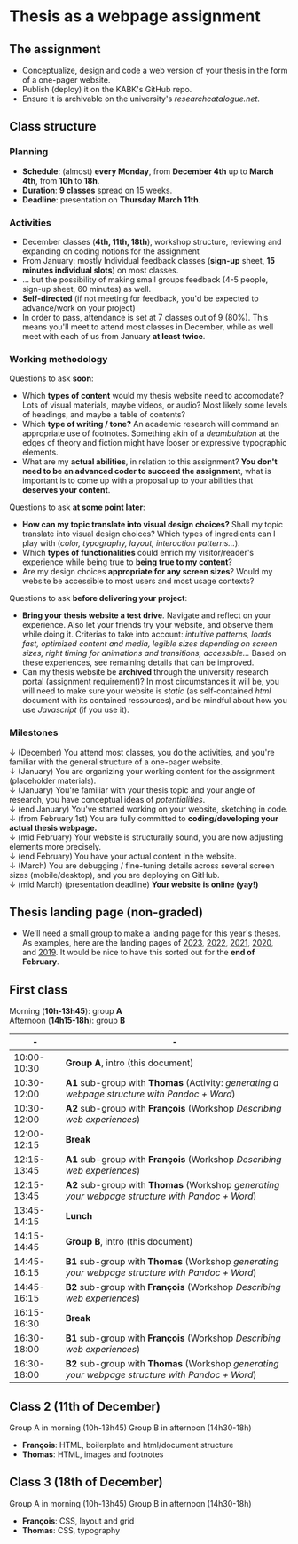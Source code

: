 # Thesis as a webpage assignment

## The assignment

- Conceptualize, design and code a web version of your thesis in the form of a one-pager website.
- Publish (deploy) it on the KABK's GitHub repo.
- Ensure it is archivable on the university's *researchcatalogue.net*.

## Class structure

### Planning

- **Schedule**: (almost) **every Monday**, from **December 4th** up to **March 4th**, from **10h** to **18h**.
- **Duration**: **9 classes** spread on 15 weeks.
- **Deadline**: presentation on **Thursday March 11th**.

### Activities

- December classes (**4th, 11th, 18th**), workshop structure, reviewing and expanding on coding notions for the assignment
- From January: mostly Individual feedback classes (**sign-up** sheet, **15 minutes individual slots**) on most classes.
- ... but the possibility of making small groups feedback (4-5 people, sign-up sheet, 60 minutes) as well.
- **Self-directed** (if not meeting for feedback, you'd be expected to advance/work on your project)
- In order to pass, attendance is set at 7 classes out of 9 (80%). This means you'll meet to attend most classes in December, while as well meet with each of us from January **at least twice**.

### Working methodology

Questions to ask **soon**:

- Which **types of content** would my thesis website need to accomodate? Lots of visual materials, maybe videos, or audio? Most likely some levels of headings, and maybe a table of contents?
- Which **type of writing / tone?** An academic research will command an appropriate use of footnotes. Something akin of a *deambulation* at the edges of theory and fiction might have looser or expressive typographic elements.
- What are my **actual abilities**, in relation to this assignment? **You don't need to be an advanced coder to succeed the assignment**, what is important is to come up with a proposal up to your abilities that **deserves your content**.

Questions to ask **at some point later**:

- **How can my topic translate into visual design choices?** Shall my topic translate into visual design choices? Which types of ingredients can I play with (*color, typography, layout, interaction patterns...*).
- Which **types of functionalities** could enrich my visitor/reader's experience while being true to **being true to my content**?
- Are my design choices **appropriate for any screen sizes**? Would my website be accessible to most users and most usage contexts?

Questions to ask **before delivering your project**:

- **Bring your thesis website a test drive**. Navigate and reflect on your experience. Also let your friends try your website, and observe them while doing it. Criterias to take into account: *intuitive patterns, loads fast, optimized content and media, legible sizes depending on screen sizes, right timing for animations and transitions, accessible...* Based on these experiences, see remaining details that can be improved.
- Can my thesis website be **archived** through the university research portal (assignment requirement)? In most circumstances it will be, you will need to make sure your website is *static* (as self-contained *html* document with its contained ressources), and be mindful about how you use *Javascript* (if you use it).

### Milestones

↓ (December) You attend most classes, you do the activities, and you're familiar with the general structure of a one-pager website. <br>
↓ (January) You are organizing your working content for the assignment (placeholder materials). <br>
↓ (January) You're familiar with your thesis topic and your angle of research, you have conceptual ideas of *potentialities*. <br>
↓ (end January) You've started working on your website, sketching in code. <br>
↓ (from February 1st) You are fully committed to **coding/developing your actual thesis webpage.** <br>
↓ (mid February) Your website is structurally sound, you are now adjusting elements more precisely. <br>
↓ (end February) You have your actual content in the website. <br>
↓ (March) You are debugging / fine-tuning details across several screen sizes (mobile/desktop), and you are deploying on GitHub. <br>
↓ (mid March) (presentation deadline) **Your website is online (yay!)**

## Thesis landing page (non-graded)

- We'll need a small group to make a landing page for this year's theses. As examples, here are the landing pages of [2023](https://kabk.github.io/go-theses-23/), [2022](https://kabk.github.io/go-theses-22/), [2021](https://kabk.github.io/go-theses-21/), [2020](https://kabk.github.io/go-theses-20/), and [2019](https://kabk.github.io/go-theses-19/). It would be nice to have this sorted out for the **end of February**.

## First class

Morning (**10h-13h45**): group **A** <br>
Afternoon (**14h15-18h**): group **B** <br>

| - | - |
| -------- | --------------------- |
| 10:00-10:30 | **Group A**, intro (this document)
| 10:30-12:00 | **A1** sub-group with **Thomas** (Activity: *generating a webpage structure with Pandoc + Word*) |
| 10:30-12:00 | **A2** sub-group with **François** (Workshop *Describing web experiences*) |
| 12:00-12:15 | **Break** |
| 12:15-13:45 | **A1** sub-group with **François** (Workshop *Describing web experiences*) |
| 12:15-13:45 | **A2** sub-group with **Thomas** (Workshop *generating your webpage structure with Pandoc + Word*) |
| 13:45-14:15 | **Lunch** |
| 14:15-14:45 | **Group B**, intro (this document)
| 14:45-16:15 | **B1** sub-group with **Thomas** (Workshop *generating your webpage structure with Pandoc + Word*) |
| 14:45-16:15 | **B2** sub-group with **François** (Workshop *Describing web experiences*) |
| 16:15-16:30 | **Break** |
| 16:30-18:00 | **B1** sub-group with **François** (Workshop *Describing web experiences*) |
| 16:30-18:00 | **B2** sub-group with **Thomas** (Workshop *generating your webpage structure with Pandoc + Word*) |


## Class 2 (11th of December)

Group A in morning (10h-13h45)
Group B in afternoon (14h30-18h)

- **François**: HTML, boilerplate and html/document structure
- **Thomas**: HTML, images and footnotes

## Class 3 (18th of December)

Group A in morning (10h-13h45)
Group B in afternoon (14h30-18h)

- **François**: CSS, layout and grid
- **Thomas**: CSS, typography
